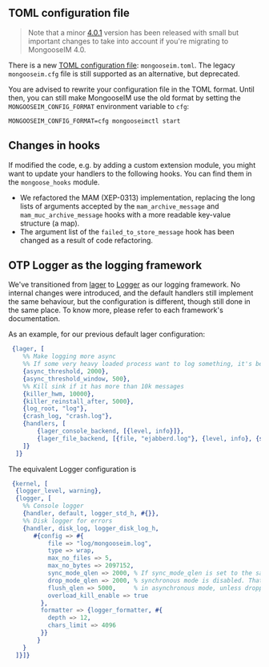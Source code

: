## TOML configuration file

> Note that a minor [4.0.1](https://github.com/esl/MongooseIM/releases/tag/4.0.1) version has been released with small but important changes to take into account if you're migrating to MongooseIM 4.0.

There is a new [TOML configuration file](../configuration/configuration-files.md): `mongooseim.toml`.
The legacy `mongooseim.cfg` file is still supported as an alternative, but deprecated.

You are advised to rewrite your configuration file in the TOML format.
Until then, you can still make MongooseIM use the old format by setting the `MONGOOSEIM_CONFIG_FORMAT` environment variable to `cfg`:

`MONGOOSEIM_CONFIG_FORMAT=cfg mongooseimctl start`

## Changes in hooks

If modified the code, e.g. by adding a custom extension module, you might want to update your handlers to the following hooks. You can find them in the `mongoose_hooks` module.

* We refactored the MAM (XEP-0313) implementation, replacing the long lists of arguments accepted by the `mam_archive_message` and `mam_muc_archive_message` hooks with a more readable key-value structure (a map).
* The argument list of the `failed_to_store_message` hook has been changed as a result of code refactoring.

## OTP Logger as the logging framework

We've transitioned from [lager][lager] to [Logger][Logger] as our logging framework.
No internal changes were introduced, and the default handlers still implement the same behaviour,
but the configuration is different, though still done in the same place.
To know more, please refer to each framework's documentation.

As an example, for our previous default lager configuration:
```erlang
 {lager, [
    %% Make logging more async
    %% If some very heavy loaded process want to log something, it's better to not block the process.
    {async_threshold, 2000},
    {async_threshold_window, 500},
    %% Kill sink if it has more than 10k messages
    {killer_hwm, 10000},
    {killer_reinstall_after, 5000},
    {log_root, "log"},
    {crash_log, "crash.log"},
    {handlers, [
        {lager_console_backend, [{level, info}]},
        {lager_file_backend, [{file, "ejabberd.log"}, {level, info}, {size, 2097152}, {date, "$D0"}, {count, 5}]}
    ]}
  ]}
```

The equivalent Logger configuration is
```erlang
 {kernel, [
  {logger_level, warning},
  {logger, [
    %% Console logger
    {handler, default, logger_std_h, #{}},
    %% Disk logger for errors
    {handler, disk_log, logger_disk_log_h,
       #{config => #{
           file => "log/mongooseim.log",
           type => wrap,
           max_no_files => 5,
           max_no_bytes => 2097152,
           sync_mode_qlen => 2000, % If sync_mode_qlen is set to the same value as drop_mode_qlen,
           drop_mode_qlen => 2000, % synchronous mode is disabled. That is, the handler always runs
           flush_qlen => 5000,     % in asynchronous mode, unless dropping or flushing is invoked.
           overload_kill_enable => true
         },
         formatter => {logger_formatter, #{
           depth => 12,
           chars_limit => 4096
         }}
        }
    }
  ]}]}
```

[lager]: https://github.com/erlang-lager/lager
[Logger]: https://erlang.org/doc/apps/kernel/logger_chapter.html
